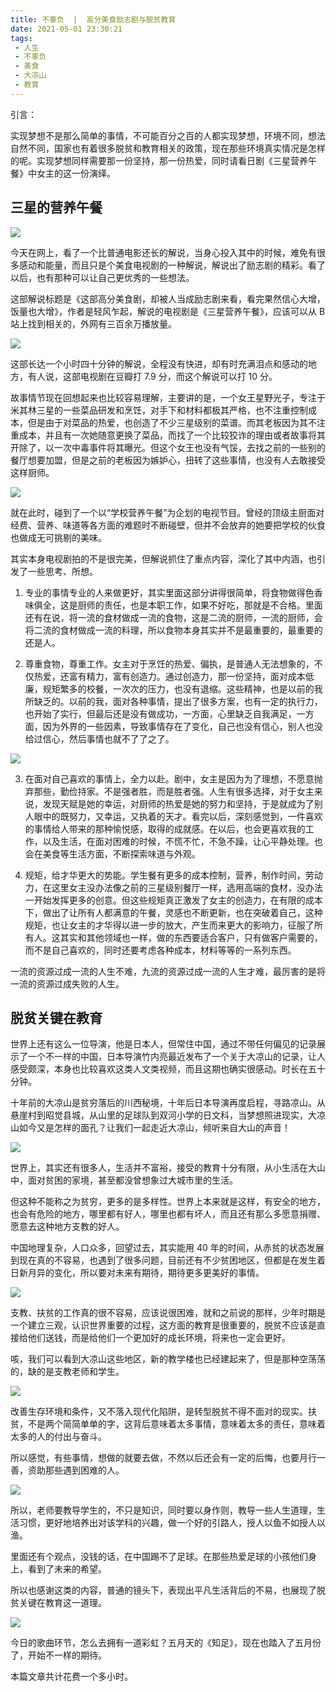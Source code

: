 ```yaml
---
title: 不辜负  |  高分美食励志剧与脱贫教育
date: 2021-05-01 23:30:21
tags: 
 - 人生
 - 不辜负
 - 美食
 - 大凉山
 - 教育
---
```


引言：

实现梦想不是那么简单的事情，不可能百分之百的人都实现梦想，环境不同，想法自然不同，国家也有着很多脱贫和教育相关的政策，现在那些环境真实情况是怎样的呢。实现梦想同样需要那一份坚持，那一份热爱，同时请看日剧《三星营养午餐》中女主的这一份演绎。

## 三星的营养午餐

![](https://dubuqingfeng.oss-cn-hongkong.aliyuncs.com/blog/life/202105-bugufu-gaofenmeishilizhijuyutuopinjiaoyu-01.webp)

今天在网上，看了一个比普通电影还长的解说，当身心投入其中的时候，难免有很多感动和能量，而且只是个美食电视剧的一种解说，解说出了励志剧的精彩。看了以后，也有那种可以让自己更优秀的一些想法。

这部解说标题是《这部高分美食剧，却被人当成励志剧来看，看完果然信心大增，饭量也大增》，作者是轻风乍起，解说的电视剧是《三星营养午餐》，应该可以从 B 站上找到相关的，外网有三百余万播放量。

![](https://dubuqingfeng.oss-cn-hongkong.aliyuncs.com/blog/life/202105-bugufu-gaofenmeishilizhijuyutuopinjiaoyu-02.webp)

这部长达一个小时四十分钟的解说，全程没有快进，却有时充满泪点和感动的地方，有人说，这部电视剧在豆瓣打 7.9 分，而这个解说可以打 10 分。

故事情节现在回想起来也比较容易理解，主要讲的是，一个女王星野光子，专注于米其林三星的一些菜品研发和烹饪，对手下和材料都极其严格，也不注重控制成本，但是由于对菜品的热爱，也创造了不少三星级别的菜谱。而其老板因为其不注重成本，并且有一次她随意更换了菜品，而找了一个比较狡诈的理由或者故事将其开除了，以一次中毒事件将其曝光。但这个女王也没有气馁，去找之前的一些别的餐厅想要加盟，但是之前的老板因为嫉妒心，扭转了这些事情，也没有人去敢接受这样厨师。

![](https://dubuqingfeng.oss-cn-hongkong.aliyuncs.com/blog/life/202105-bugufu-gaofenmeishilizhijuyutuopinjiaoyu-03.webp)

就在此时，碰到了一个以“学校营养午餐”为企划的电视节目。曾经的顶级主厨面对经费、营养、味道等各方面的难题时不断碰壁，但并不会放弃的她要把学校的伙食也做成无可挑剔的美味。

其实本身电视剧拍的不是很完美，但解说抓住了重点内容，深化了其中内涵，也引发了一些思考、所想。

1. 专业的事情专业的人来做更好，其实里面这部分讲得很简单，将食物做得色香味俱全，这是厨师的责任，也是本职工作，如果不好吃，那就是不合格。里面还有在说，将一流的食材做成一流的食物，这是二流的厨师，一流的厨师，会将二流的食材做成一流的料理，所以食物本身其实并不是最重要的，最重要的还是人。

2. 尊重食物，尊重工作。女主对于烹饪的热爱、偏执，是普通人无法想象的，不仅热爱，还富有精力，富有创造力。通过创造力，那一份坚持，面对成本低廉，规矩繁多的校餐，一次次的压力，也没有退缩。这些精神，也是以前的我所缺乏的。以前的我，面对各种事情，提出了很多方案，也有一定的执行力，也开始了实行，但最后还是没有做成功，一方面，心里缺乏自我满足，一方面，因为外界的一些因素，导致事情存在了变化，自己也没有信心，别人也没给过信心，然后事情也就不了了之了。

![](https://dubuqingfeng.oss-cn-hongkong.aliyuncs.com/blog/life/202105-bugufu-gaofenmeishilizhijuyutuopinjiaoyu-04.webp)

3. 在面对自己喜欢的事情上，全力以赴。剧中，女主是因为为了理想，不愿意抛弃那些，勤俭持家。不是强者胜，而是胜者强。人生有很多选择，对于女主来说，发现天赋是她的幸运，对厨师的热爱是她的努力和坚持，于是就成为了别人眼中的既努力，又幸运，又执着的天才。看完以后，深刻感觉到，一件喜欢的事情给人带来的那种愉悦感，取得的成就感。在以后，也会更喜欢我的工作，以及生活，在面对困难的时候，不慌不忙，不急不躁，让心平静处理。也会在美食等生活方面，不断探索味道与外观。

4. 规矩，给才华更大的势能。学生餐有更多的成本控制，营养，制作时间，劳动力，在这里女主没办法像之前的三星级别餐厅一样，选用高端的食材，没办法一开始发挥更多的创意。但这些规矩真正激发了女主的创造力，在有限的成本下，做出了让所有人都满意的午餐，灵感也不断更新，也在突破着自己，这种规矩，也让女主的才华得以进一步的放大，产生而来更大的影响力，征服了所有人。这其实和其他领域也一样，做的东西要适合客户，只有做客户需要的，而不是自己喜欢的，同时还要考虑各种成本，材料等等的一系列东西。

一流的资源过成一流的人生不难，九流的资源过成一流的人生才难，最厉害的是将一流的资源过成失败的人生。

## 脱贫关键在教育

世界上还有这么一位导演，他是日本人，但常住中国，通过不带任何偏见的记录展示了一个不一样的中国，日本导演竹内亮最近发布了一个关于大凉山的记录，让人感受颇深，本身也比较喜欢这类人文类视频，而且这期也确实很感动。时长在五十分钟。

十年前的大凉山是贫穷落后的川西秘境，十年后日本导演再度启程，寻路凉山。从悬崖村到昭觉县城，从山里的足球队到双河小学的日文科，当梦想照进现实，大凉山如今又是怎样的面孔？让我们一起走近大凉山，倾听来自大山的声音！

![](https://dubuqingfeng.oss-cn-hongkong.aliyuncs.com/blog/life/202105-bugufu-gaofenmeishilizhijuyutuopinjiaoyu-05.webp)

世界上，其实还有很多人，生活并不富裕，接受的教育十分有限，从小生活在大山中，面对贫困的家境，甚至都没曾想象过大城市里的生活。

但这种不能称之为贫穷，更多的是多样性。世界上本来就是这样，有安全的地方，也会有危险的地方，哪里都有好人，哪里也都有坏人，而且还有那么多愿意捐赠、愿意去这种地方支教的好人。

中国地理复杂，人口众多，回望过去，其实能用 40 年的时间，从赤贫的状态发展到现在真的不容易，也遇到了很多问题，目前还有不少贫困地区，但都是在发生着日新月异的变化，所以要对未来有期待，期待更多更美好的事情。

![](https://dubuqingfeng.oss-cn-hongkong.aliyuncs.com/blog/life/202105-bugufu-gaofenmeishilizhijuyutuopinjiaoyu-06.webp)

支教、扶贫的工作真的很不容易，应该说很困难，就和之前说的那样，少年时期是一个建立三观，认识世界重要的过程，这方面的教育是很重要的，脱贫不应该是直接给他们送钱，而是给他们一个更加好的成长环境，将来也一定会更好。

咳，我们可以看到大凉山这些地区，新的教学楼也已经建起来了，但是那种空荡荡的，缺的是支教老师和学生。

![](https://dubuqingfeng.oss-cn-hongkong.aliyuncs.com/blog/life/202105-bugufu-gaofenmeishilizhijuyutuopinjiaoyu-07.webp)

改善生存环境和条件，又不落入现代化陷阱，是转型脱贫不得不面对的现实。扶贫，不是两个简简单单的字，这背后意味着太多事情，意味着太多的责任，意味着太多的人的付出与奋斗。

所以感觉，有些事情，想做的就要去做，不然以后还会有一定的后悔，也要月行一善，资助那些遇到困难的人。

![](https://dubuqingfeng.oss-cn-hongkong.aliyuncs.com/blog/life/202105-bugufu-gaofenmeishilizhijuyutuopinjiaoyu-08.webp)

所以，老师要教导学生的，不只是知识，同时要以身作则，教导一些人生道理，生活习惯，更好地培养出对该学科的兴趣，做一个好的引路人，授人以鱼不如授人以渔。

里面还有个观点，没钱的话，在中国踢不了足球。在那些热爱足球的小孩他们身上，看到了未来的希望。

所以也感谢这类的内容，普通的镜头下，表现出平凡生活背后的不易，也展现了脱贫关键在教育这一道理。

![](https://dubuqingfeng.oss-cn-hongkong.aliyuncs.com/blog/life/202105-bugufu-gaofenmeishilizhijuyutuopinjiaoyu-09.webp)

今日的歌曲环节，怎么去拥有一道彩虹？五月天的《知足》，现在也踏入了五月份了，开始不一样的期待。

本篇文章共计花费一个多小时。
